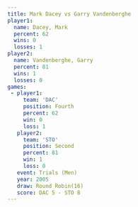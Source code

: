 ```yaml
---
title: Mark Dacey vs Garry Vandenberghe
player1:                   
  name: Dacey, Mark        
  percent: 62              
  wins: 0                  
  losses: 1                
player2:                   
  name: Vandenberghe, Garry
  percent: 81              
  wins: 1                  
  losses: 0                
games:
 - player1:          
     team: 'DAC'     
     position: Fourth
     percent: 62     
     win: 0          
     loss: 1         
   player2:          
     team: 'STO'     
     position: Second
     percent: 81     
     win: 1          
     loss: 0         
   event: Trials (Men)  
   year: 2005           
   draw: Round Robin(16)
   score: DAC 5 - STO 8 
---
```

